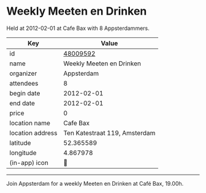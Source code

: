 # Weekly Meeten en Drinken
Held at 2012-02-01 at Cafe Bax with 8 Appsterdammers.
        
|Key|Value
|---|---|
|id|[48009592](https://www.meetup.com/appsterdam/events/48009592/)|
|name|Weekly Meeten en Drinken|
|organizer|Appsterdam|
|attendees|8|
|begin date|2012-02-01|
|end date|2012-02-01|
|price|0|
|location name|Cafe Bax|
|location address|Ten Katestraat 119, Amsterdam|
|latitude|52.365589|
|longitude|4.867978|
|(in-app) icon|🍺|

---

Join Appsterdam for a weekly Meeten en Drinken at Café Bax, 19.00h.


